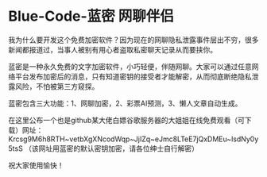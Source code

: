 # Blue-Code-蓝密 网聊伴侣 

我为什么要开发这个免费加密软件？因为现在的网聊隐私泄露事件层出不穷，很多新闻都报道过，当事人被别有用心者盗取私密聊天记录从而要挟你。

蓝密是一种永久免费的文字加密软件，小巧轻便，伴随网聊。大家可以通过任意网络平台发布加密后的消息，只有知道密钥的接受者才能解密，从而彻底断绝隐私泄露风险，不怕被第三方窥探。

蓝密包含三大功能：1、网聊加密，2、彩票AI预测，3、懒人文章自动生成。

在这里公布一个也是github某大佬白嫖谷歌服务器的大姐姐在线免费观看（可下载）网址：Krcsg9M6h8RTH~vetbXgXNcodWqp~JjIZq~eJmc8LTeE7jQxDMEu~lsdNy0y5tsS
（该网址用蓝密的默认密钥加密，请各位绅士自行解密）

祝大家使用愉快！

